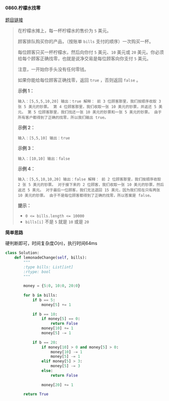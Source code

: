 #### 0860.柠檬水找零
[题目链接](https://leetcode-cn.com/problems/lemonade-change/)
> 在柠檬水摊上，每一杯柠檬水的售价为 `5` 美元。
>
> 顾客排队购买你的产品，（按账单 `bills` 支付的顺序）一次购买一杯。
>
> 每位顾客只买一杯柠檬水，然后向你付 `5` 美元、`10` 美元或 `20` 美元。你必须给每个顾客正确找零，也就是说净交易是每位顾客向你支付 `5` 美元。
>
> 注意，一开始你手头没有任何零钱。
>
> 如果你能给每位顾客正确找零，返回 `true` ，否则返回 `false` 。
>
> **示例 1：**
>
> `
> 输入：[5,5,5,10,20]
> 输出：true
> 解释：
> 前 3 位顾客那里，我们按顺序收取 3 张 5 美元的钞票。
> 第 4 位顾客那里，我们收取一张 10 美元的钞票，并返还 5 美元。
> 第 5 位顾客那里，我们找还一张 10 美元的钞票和一张 5 美元的钞票。
> 由于所有客户都得到了正确的找零，所以我们输出 true。
> `
>
> **示例 2：**
>
> `
> 输入：[5,5,10]
> 输出：true
> `
>
> **示例 3：**
>
> `
> 输入：[10,10]
> 输出：false
> `
>
> **示例 4：**
>
> `
> 输入：[5,5,10,10,20]
> 输出：false
> 解释：
> 前 2 位顾客那里，我们按顺序收取 2 张 5 美元的钞票。
> 对于接下来的 2 位顾客，我们收取一张 10 美元的钞票，然后返还 5 美元。
> 对于最后一位顾客，我们无法退回 15 美元，因为我们现在只有两张 10 美元的钞票。
> 由于不是每位顾客都得到了正确的找零，所以答案是 false。
> `
>
>  
>
> **提示：**
>
> - `0 <= bills.length <= 10000`
> - `bills[i]` 不是 `5` 就是 `10` 或是 `20` 

**简单思路**

硬判断即可，时间复杂度$O(n)$，执行时间64ms

```python
class Solution:
    def lemonadeChange(self, bills):
        """
        :type bills: List[int]
        :rtype: bool
        """
        
        money = {5:0, 10:0, 20:0}
        
        for b in bills:
            if b == 5:
                money[5] += 1
                
            if b == 10:
                if money[5] == 0:
                    return False
                money[10] += 1
                money[5] -= 1
            
            if b == 20:
                if money[10] > 0 and money[5] > 0:
                    money[10] -= 1
                    money[5] -= 1
                elif money[5] > 3:
                    money[5] -= 3
                else:
                    return False
                
                money[20] += 1
        
        return True
```

